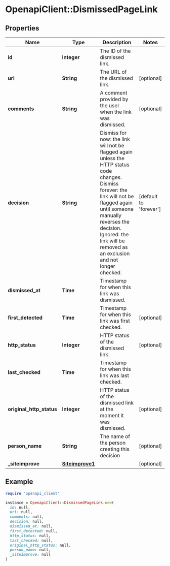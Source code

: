 # OpenapiClient::DismissedPageLink

## Properties

| Name | Type | Description | Notes |
| ---- | ---- | ----------- | ----- |
| **id** | **Integer** | The ID of the dismissed link. |  |
| **url** | **String** | The URL of the dismissed link. | [optional] |
| **comments** | **String** | A comment provided by the user when the link was dismissed. | [optional] |
| **decision** | **String** | Dismiss for now: the link will not be flagged again unless the HTTP status code changes. Dismiss forever: the link will not be flagged again until someone manually reverses the decision. Ignored: the link will be removed as an exclusion and not longer checked. | [default to &#39;forever&#39;] |
| **dismissed_at** | **Time** | Timestamp for when this link was dismissed. |  |
| **first_detected** | **Time** | Timestamp for when this link was first checked. | [optional] |
| **http_status** | **Integer** | HTTP status of the dismissed link. | [optional] |
| **last_checked** | **Time** | Timestamp for when this link was last checked. |  |
| **original_http_status** | **Integer** | HTTP status of the dismissed link at the moment it was dismissed. | [optional] |
| **person_name** | **String** | The name of the person creating this decision | [optional] |
| **_siteimprove** | [**Siteimprove1**](Siteimprove1.md) |  | [optional] |

## Example

```ruby
require 'openapi_client'

instance = OpenapiClient::DismissedPageLink.new(
  id: null,
  url: null,
  comments: null,
  decision: null,
  dismissed_at: null,
  first_detected: null,
  http_status: null,
  last_checked: null,
  original_http_status: null,
  person_name: null,
  _siteimprove: null
)
```

